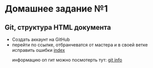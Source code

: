 <h1>Домашнее задание №1</h1>
<h2>Git, структура HTML документа</h2>

<ul>
<li>
Создать аккаунт на GitHub
</li>
<li>
перейти по ссылке, отбранчеватся от мастера и в своей ветке исправить ошибки
<a href="./hw-1.html">index</a>

информацию оп гит можно посмотерть тут:
<a href="./../../../instructions/GIT.md">git info</a>
</li>
</ul>